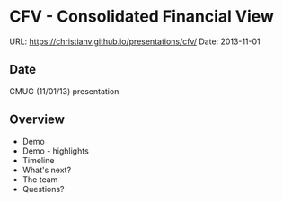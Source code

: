 # CFV - Consolidated Financial View

URL: https://christianv.github.io/presentations/cfv/
Date: 2013-11-01

## Date

CMUG (11/01/13) presentation

## Overview

* Demo
* Demo - highlights
* Timeline
* What's next?
* The team
* Questions?
